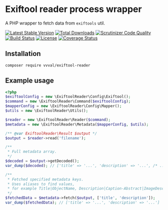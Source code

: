 # Exiftool reader process wrapper
A PHP wrapper to fetch data from `exiftools` util.

[![Latest Stable Version](https://poser.pugx.org/vvval/exiftool-reader/v/stable)](https://packagist.org/packages/vvval/exiftool-reader) 
[![Total Downloads](https://poser.pugx.org/vvval/exiftool-reader/downloads)](https://packagist.org/packages/vvval/exiftool-reader) 
[![Scrutinizer Code Quality](https://scrutinizer-ci.com/g/vvval/exiftool-reader/badges/quality-score.png)](https://scrutinizer-ci.com/g/vvval/exiftool-reader) 
[![Build Status](https://travis-ci.org/vvval/exiftool-reader.svg?branch=master)](https://travis-ci.org/vvval/exiftool-reader)
[![License](https://poser.pugx.org/vvval/exiftool-reader/license)](https://packagist.org/packages/vvval/exiftool-reader)
[![Coverage Status](https://coveralls.io/repos/github/vvval/exiftool-reader/badge.svg?branch=master)](https://coveralls.io/github/vvval/exiftool-reader?branch=master)
## Installation
```
composer require vvval/exiftool-reader
```

## Example usage
```php
<?php
$exiftoolConfig = new \ExiftoolReader\Config\Exiftool();
$command = new \ExiftoolReader\Command($exiftoolConfig);
$mapperConfig = new \ExiftoolReader\Config\Mapper();
$utils = new \ExiftoolReader\Utils();

$reader = new \ExiftoolReader\Reader($command);
$metadata = new \ExiftoolReader\Metadata($mapperConfig, $utils);

/** @var ExiftoolReader\Result $output */
$output = $reader->read('filename');

/**
 * Full metadata array.
 */
$decoded = $output->getDecoded();
var_dump($decoded); // ['title' => '...', 'description' => '...', /* ... other fields */]

/**
 * Fetched specified metadata keys.
 * Uses aliases to find values,
 * for example Title|ObjectName, Description|Caption-Abstract|ImageDescription, etc...
 */
$fetchedData = $metadata->fetch($output, ['title', 'description']);
var_dump($fetchedData); // ['title' => '...', 'description' => '...']
```
